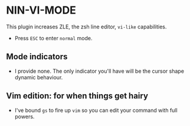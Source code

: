 NIN-VI-MODE
=======

This plugin increases ZLE, the zsh line editor, `vi-like` capabilities.

* Press `ESC` to enter `normal` mode.

Mode indicators
---------------

* I provide none. The only indicator you'll have will be the cursor shape dynamic behaviour.


Vim edition: for when things get hairy
-------------------------------------

* I've bound `gs` to fire up `vim` so you can edit your command with full powers.
